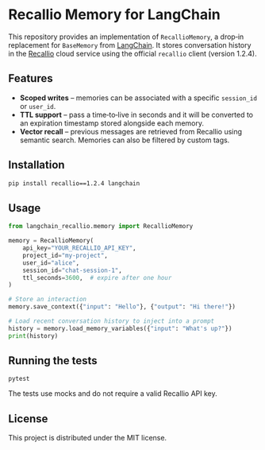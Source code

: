# Recallio Memory for LangChain

This repository provides an implementation of `RecallioMemory`, a drop‑in replacement for `BaseMemory` from [LangChain](https://python.langchain.com/). It stores conversation history in the [Recallio](https://app.recallio.ai) cloud service using the official `recallio` client (version 1.2.4).

## Features

- **Scoped writes** – memories can be associated with a specific `session_id` or `user_id`.
- **TTL support** – pass a time‑to‑live in seconds and it will be converted to an expiration timestamp stored alongside each memory.
- **Vector recall** – previous messages are retrieved from Recallio using semantic search. Memories can also be filtered by custom tags.

## Installation

```bash
pip install recallio==1.2.4 langchain
```

## Usage

```python
from langchain_recallio.memory import RecallioMemory

memory = RecallioMemory(
    api_key="YOUR_RECALLIO_API_KEY",
    project_id="my-project",
    user_id="alice",
    session_id="chat-session-1",
    ttl_seconds=3600,  # expire after one hour
)

# Store an interaction
memory.save_context({"input": "Hello"}, {"output": "Hi there!"})

# Load recent conversation history to inject into a prompt
history = memory.load_memory_variables({"input": "What's up?"})
print(history)
```

## Running the tests

```
pytest
```

The tests use mocks and do not require a valid Recallio API key.

## License

This project is distributed under the MIT license.
